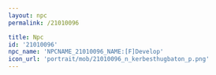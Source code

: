 ```yaml
---
layout: npc
permalink: /21010096

title: Npc
id: '21010096'
npc_name: 'NPCNAME_21010096_NAME:[F]Develop'
icon_url: 'portrait/mob/21010096_n_kerbesthugbaton_p.png'
---
```

